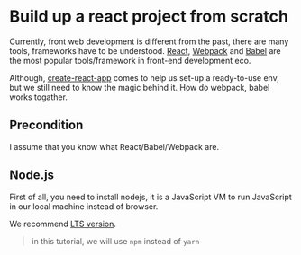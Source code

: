 # Build up a react project from scratch

Currently, front web development is different from the past, there are many tools, frameworks have to be understood. [React](https://reactjs.org/), [Webpack](https://webpack.js.org/) and [Babel](https://babeljs.io/) are the most popular tools/framework in front-end development eco.

Although, [create-react-app](https://github.com/facebook/create-react-app) comes to help us set-up a ready-to-use env, but we still need to know the magic behind it. How do webpack, babel works togather.

## Precondition
I assume that you know what React/Babel/Webpack are.

## Node.js
First of all, you need to install nodejs, it is a JavaScript VM to run JavaScript in our local machine instead of browser.

We recommend [LTS version](https://nodejs.org/en/download/).

> in this tutorial, we will use ```npm``` instead of ```yarn```
